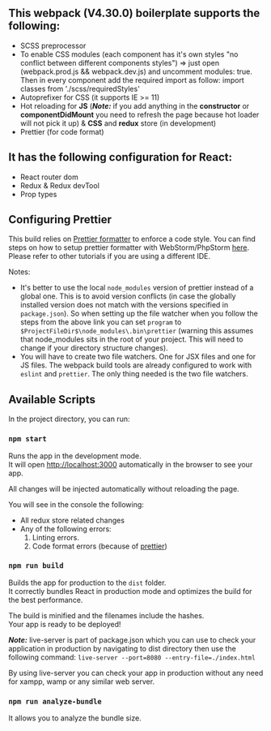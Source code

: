 ## This webpack (V4.30.0) boilerplate supports the following:
- SCSS preprocessor
- To enable CSS modules (each component has it's own styles "no conflict between different components styles") => just open (webpack.prod.js && webpack.dev.js) and uncomment modules: true. Then in every component add the required import as follow: import classes from './scss/requiredStyles'
- Autoprefixer for CSS (it supports IE >= 11)
- Hot reloading for **JS** (***Note:*** if you add anything in the **constructor**
 or **componentDidMount** you need to refresh the page because hot loader
  will not pick it up) & **CSS** and **redux** store (in development)
- Prettier (for code format)

## It has the following configuration for React:
- React router dom
- Redux & Redux devTool
- Prop types

## Configuring Prettier

This build relies on [Prettier formatter](https://prettier.io/) to enforce a code style. You can find steps on how to setup prettier formatter with WebStorm/PhpStorm [here](https://prettier.io/docs/en/webstorm.html#running-prettier-on-save-using-file-watcher). Please refer to other tutorials if you are using a different IDE. 

Notes: 
- It's better to use the local `node_modules` version of prettier instead of a global one. This is to avoid version conflicts (in case the globally installed version does not match with the versions specified in `package.json`). So when setting up the file watcher when you follow the steps from the above link you can set `program` to  `$ProjectFileDir$\node_modules\.bin\prettier` (warning this assumes that node_modules sits in the root of your project. This will need to change if your directory structure changes).
- You will have to create two file watchers. One for JSX files and one for JS files. The webpack build tools are already configured to work with `eslint` and `prettier`. The only thing needed is the two file watchers.   

## Available Scripts

In the project directory, you can run:

### `npm start`

Runs the app in the development mode.<br>
It will open [http://localhost:3000](http://localhost:3000) automatically in the browser to see your app.

All changes will be injected automatically without reloading the page.<br>

You will see in the console the following:
- All redux store related changes
- Any of the following errors:
    1. Linting errors.
    2. Code format errors (because of [prettier](https://prettier.io/))

### `npm run build`

Builds the app for production to the `dist` folder.<br>
It correctly bundles React in production mode and optimizes the build for the best performance.

The build is minified and the filenames include the hashes.<br>
Your app is ready to be deployed!

***Note:*** live-server is part of package.json which you can use to check your application in production by navigating to dist directory then use the following command:
`live-server --port=8080 --entry-file=./index.html`

By using live-server you can check your app in production without any need for xampp, wamp or any similar web server.

### `npm run analyze-bundle`

It allows you to analyze the bundle size.<br>
